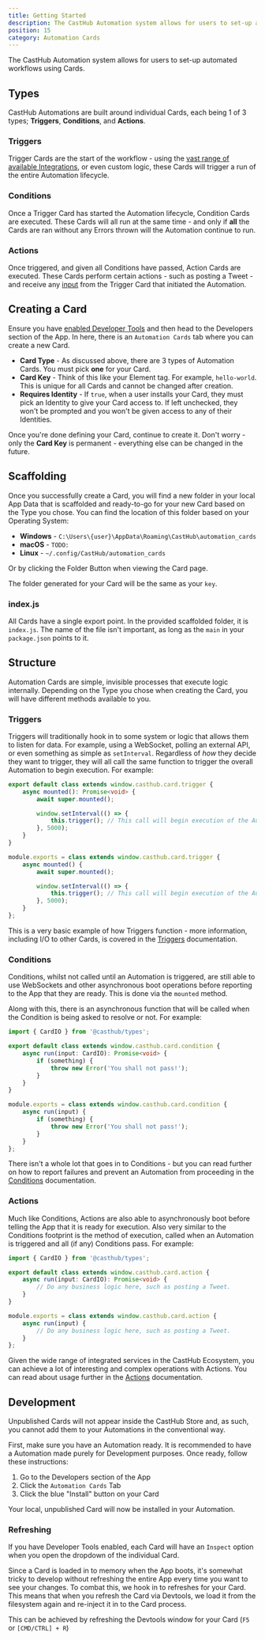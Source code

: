 ```yaml
---
title: Getting Started
description: The CastHub Automation system allows for users to set-up automated workflows using Cards
position: 15
category: Automation Cards
---
```


The CastHub Automation system allows for users to set-up automated workflows using Cards.

## Types

CastHub Automations are built around individual Cards, each being 1 of 3 types; **Triggers**, **Conditions**, and **Actions**.

### Triggers

Trigger Cards are the start of the workflow - using the [vast range of available Integrations](/third-party), or even custom logic, these Cards will trigger a run of the entire Automation lifecycle.

### Conditions

Once a Trigger Card has started the Automation lifecycle, Condition Cards are executed. These Cards will all run at the same time - and only if **all** the Cards are ran without any Errors thrown will the Automation continue to run.

### Actions

Once triggered, and given all Conditions have passed, Action Cards are executed. These Cards perform certain actions - such as posting a Tweet - and receive any [input](/automation-cards/io) from the Trigger Card that initiated the Automation.

## Creating a Card

Ensure you have [enabled Developer Tools](/#enabling-developer-features) and then head to the Developers section of the App. In here, there is an `Automation Cards` tab where you can create a new Card.

- **Card Type** - As discussed above, there are 3 types of Automation Cards. You must pick **one** for your Card.
- **Card Key** - Think of this like your Element tag. For example, `hello-world`. This is unique for all Cards and cannot be changed after creation.
- **Requires Identity** - If `true`, when a user installs your Card, they must pick an Identity to give your Card access to. If left unchecked, they won't be prompted and you won't be given access to any of their Identities.

Once you're done defining your Card, continue to create it. Don't worry - only the **Card Key** is permanent - everything else can be changed in the future.

## Scaffolding

Once you successfully create a Card, you will find a new folder in your local App Data that is scaffolded and ready-to-go for your new Card based on the Type you chose. You can find the location of this folder based on your Operating System:

- **Windows** - `C:\Users\{user}\AppData\Roaming\CastHub\automation_cards`
- **macOS** - `TODO:`
- **Linux** - `~/.config/CastHub/automation_cards`

Or by clicking the Folder Button when viewing the Card page.

The folder generated for your Card will be the same as your `key`.

### index.js

All Cards have a single export point. In the provided scaffolded folder, it is `index.js`. The name of the file isn't important, as long as the `main` in your `package.json` points to it.

## Structure

Automation Cards are simple, invisible processes that execute logic internally. Depending on the Type you chose when creating the Card, you will have different methods available to you.

### Triggers

Triggers will traditionally hook in to some system or logic that allows them to listen for data. For example, using a WebSocket, polling an external API, or even something as simple as `setInterval`. Regardless of _how_ they decide they want to trigger, they will all call the same function to trigger the overall Automation to begin execution. For example:

<code-group>
<code-block label="TypeScript" active>

```typescript
export default class extends window.casthub.card.trigger {
    async mounted(): Promise<void> {
        await super.mounted();

        window.setInterval(() => {
            this.trigger(); // This call will begin execution of the Automation.
        }, 5000);
    }
}
```

</code-block>
<code-block label="JavaScript">

```js
module.exports = class extends window.casthub.card.trigger {
    async mounted() {
        await super.mounted();

        window.setInterval(() => {
            this.trigger(); // This call will begin execution of the Automation.
        }, 5000);
    }
};
```

</code-block>
</code-group>

This is a very basic example of how Triggers function - more information, including I/O to other Cards, is covered in the [Triggers](/automation-cards/triggers) documentation.

### Conditions

Conditions, whilst not called until an Automation is triggered, are still able to use WebSockets and other asynchronous boot operations before reporting to the App that they are ready. This is done via the `mounted` method.

Along with this, there is an asynchronous function that will be called when the Condition is being asked to resolve or not. For example:

<code-group>
<code-block label="TypeScript" active>

```typescript
import { CardIO } from '@casthub/types';

export default class extends window.casthub.card.condition {
    async run(input: CardIO): Promise<void> {
        if (something) {
            throw new Error('You shall not pass!');
        }
    }
}
```

</code-block>
<code-block label="JavaScript">

```js
module.exports = class extends window.casthub.card.condition {
    async run(input) {
        if (something) {
            throw new Error('You shall not pass!');
        }
    }
};
```

</code-block>
</code-group>

There isn't a whole lot that goes in to Conditions - but you can read further on how to report failures and prevent an Automation from proceeding in the [Conditions](/automation-cards/conditions) documentation.

### Actions

Much like Conditions, Actions are also able to asynchronously boot before telling the App that it is ready for execution. Also very similar to the Conditions footprint is the method of execution, called when an Automation is triggered and all (if any) Conditions pass. For example:

<code-group>
<code-block label="TypeScript" active>

```typescript
import { CardIO } from '@casthub/types';

export default class extends window.casthub.card.action {
    async run(input: CardIO): Promise<void> {
        // Do any business logic here, such as posting a Tweet.
    }
}
```

</code-block>
<code-block label="JavaScript">

```js
module.exports = class extends window.casthub.card.action {
    async run(input) {
        // Do any business logic here, such as posting a Tweet.
    }
};
```

</code-block>
</code-group>

Given the wide range of integrated services in the CastHub Ecosystem, you can achieve a lot of interesting and complex operations with Actions. You can read about usage further in the [Actions](/automation-cards/actions) documentation.

## Development

Unpublished Cards will not appear inside the CastHub Store and, as such, you cannot add them to your Automations in the conventional way.

First, make sure you have an Automation ready. It is recommended to have a Automation made purely for Development purposes. Once ready, follow these instructions:

1. Go to the Developers section of the App
2. Click the `Automation Cards` Tab
3. Click the blue "Install" button on your Card

Your local, unpublished Card will now be installed in your Automation.

### Refreshing

If you have Developer Tools enabled, each Card will have an `Inspect` option when you open the dropdown of the individual Card.

Since a Card is loaded in to memory when the App boots, it's somewhat tricky to develop without refreshing the entire App every time you want to see your changes. To combat this, we hook in to refreshes for your Card. This means that when you refresh the Card via Devtools, we load it from the filesystem again and re-inject it in to the Card process.

This can be achieved by refreshing the Devtools window for your Card (`F5` or `[CMD/CTRL] + R`)
